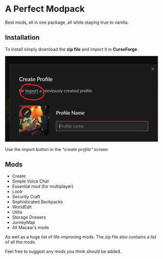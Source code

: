 # A Perfect Modpack
 Best mods, all in one package, all while staying true to vanilla.
 
 ## Installation
 To install simply download the **zip file** and import it in **CurseForge**.

![Use the import button in the create profile screen](/import.png)

Use the import button in the *"create profile"* screen.

## Mods
- Create
- Simple Voice Chat
- Essential mod (for multiplayer)
- Lootr
- Security Craft
- Sophisticated Backpacks
- WorldEdit
- Utilix
- Storage Drawers
- JurneyMap
- All Macaw's mods

As well as a huge list of life-improving mods. The zip file also contains a list of all the mods.

Feel free to suggest any mods you think should be added.
